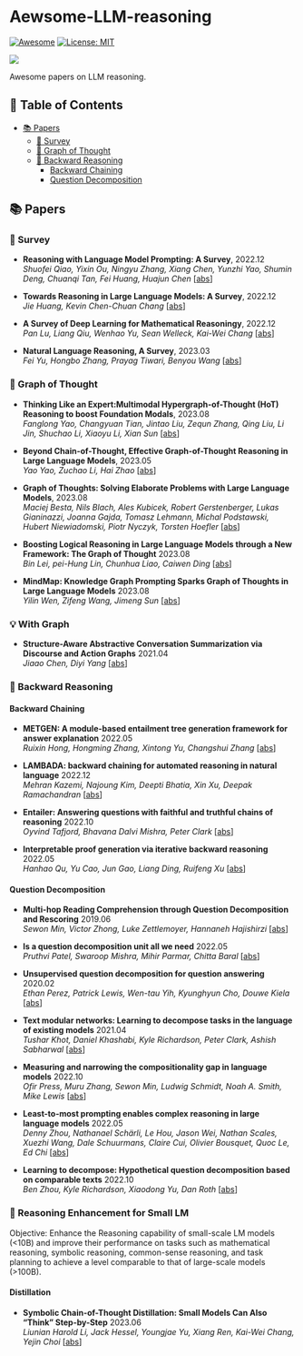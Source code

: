 # Aewsome-LLM-reasoning

<!-- <div style="text-align: center;">

    <h1><img src="assets/logo.png" height="28px" /> Awesome-LLM-reasoning </h1>

</div> -->



[![Awesome](https://awesome.re/badge.svg)](https://github.com/luban-agi/Awesome-LLM-reasoning) 
[![License: MIT](https://img.shields.io/badge/License-MIT-green.svg)](https://opensource.org/licenses/MIT)
<!---![](https://img.shields.io/github/last-commit/luban-agi/Awesome-LLM-reasoning) -->
![](https://img.shields.io/badge/PRs-Welcome-red)

Awesome papers on LLM reasoning.

## 📜 Table of Contents

- [📚 Papers](#-papers)
  - [📑 Survey](#-survey)
  - [🌟 Graph of Thought](#-graph-of-thought)
  - [📌 Backward Reasoning ](#-backward-reasoning)
    - [Backward Chaining](#-backward-chaining)
    - [Question Decomposition](#-question-decomposition)
<!--- [📱 Applications](#-applications)  -->
<!--- [🎉 Contributors](#-contributors) -->

## 📚 Papers

### 📑 Survey

- **Reasoning with Language Model Prompting: A Survey**, 2022.12 <br />
*Shuofei Qiao, Yixin Ou, Ningyu Zhang, Xiang Chen, Yunzhi Yao, Shumin Deng, Chuanqi Tan, Fei Huang, Huajun Chen* [[abs](https://arxiv.org/abs/2212.09597)]

- **Towards Reasoning in Large Language Models: A Survey**, 2022.12 <br />
*Jie Huang, Kevin Chen-Chuan Chang* [[abs](https://arxiv.org/abs/2212.10403)]

- **A Survey of Deep Learning for Mathematical Reasoningy**, 2022.12 <br />
*Pan Lu, Liang Qiu, Wenhao Yu, Sean Welleck, Kai-Wei Chang* [[abs](https://arxiv.org/abs/2212.10535)]

- **Natural Language Reasoning, A Survey**, 2023.03 <br />
*Fei Yu, Hongbo Zhang, Prayag Tiwari, Benyou Wang* [[abs](https://arxiv.org/abs/2303.14725)]

### 🌟 Graph of Thought
- **Thinking Like an Expert:Multimodal Hypergraph-of-Thought (HoT) Reasoning to boost Foundation Modals**, 2023.08 <br />
*Fanglong Yao, Changyuan Tian, Jintao Liu, Zequn Zhang, Qing Liu, Li Jin, Shuchao Li, Xiaoyu Li, Xian Sun* [[abs](https://arxiv.org/abs/2308.06207)]

- **Beyond Chain-of-Thought, Effective Graph-of-Thought Reasoning in Large Language Models**, 2023.05 <br />
*Yao Yao, Zuchao Li, Hai Zhao* [[abs](https://arxiv.org/abs/2305.16582)]

- **Graph of Thoughts: Solving Elaborate Problems with Large Language Models**, 2023.08 <br />
*Maciej Besta, Nils Blach, Ales Kubicek, Robert Gerstenberger, Lukas Gianinazzi, Joanna Gajda, Tomasz Lehmann, Michal Podstawski, Hubert Niewiadomski, Piotr Nyczyk, Torsten Hoefler* [[abs](https://arxiv.org/abs/2308.09687)]

- **Boosting Logical Reasoning in Large Language Models through a New Framework: The Graph of Thought** 2023.08 <br />
*Bin Lei, pei-Hung Lin, Chunhua Liao, Caiwen Ding* [[abs](https://arxiv.org/abs/2308.08614)]

- **MindMap: Knowledge Graph Prompting Sparks Graph of Thoughts in Large Language Models** 2023.08 <br />
*Yilin Wen, Zifeng Wang, Jimeng Sun* [[abs](https://arxiv.org/abs/2308.09729)]
### 💡 With Graph
- **Structure-Aware Abstractive Conversation Summarization via Discourse and Action Graphs** 2021.04 <br />
*Jiaao Chen, Diyi Yang* [[abs](https://arxiv.org/abs/2308.06207)]

### 📌 Backward Reasoning 
#### Backward Chaining
- **METGEN: A module-based entailment tree generation framework for answer explanation** 2022.05 <br />
*Ruixin Hong, Hongming Zhang, Xintong Yu, Changshui Zhang* [[abs](https://arxiv.org/abs/2205.02593)]

- **LAMBADA: backward chaining for automated reasoning in natural language** 2022.12 <br />
*Mehran Kazemi, Najoung Kim, Deepti Bhatia, Xin Xu, Deepak Ramachandran* [[abs](https://arxiv.org/abs/2212.13894)]

- **Entailer: Answering questions with faithful and truthful chains of reasoning** 2022.10 <br />
*Oyvind Tafjord, Bhavana Dalvi Mishra, Peter Clark* [[abs](https://arxiv.org/abs/2210.12217)]

- **Interpretable proof generation via iterative backward reasoning** 2022.05 <br />
*Hanhao Qu, Yu Cao, Jun Gao, Liang Ding, Ruifeng Xu* [[abs](https://arxiv.org/abs/2205.10714)]

#### Question Decomposition
- **Multi-hop Reading Comprehension through Question Decomposition and Rescoring** 2019.06 <br />
*Sewon Min, Victor Zhong, Luke Zettlemoyer, Hannaneh Hajishirzi* [[abs](https://arxiv.org/abs/1906.02916)]

- **Is a question decomposition unit all we need** 2022.05 <br />
*Pruthvi Patel, Swaroop Mishra, Mihir Parmar, Chitta Baral* [[abs](https://arxiv.org/abs/2205.12538)]

- **Unsupervised question decomposition for question answering** 2020.02 <br />
*Ethan Perez, Patrick Lewis, Wen-tau Yih, Kyunghyun Cho, Douwe Kiela* [[abs](https://arxiv.org/abs/2002.09758)]

- **Text modular networks: Learning to decompose tasks in the language of existing models** 2021.04 <br />
*Tushar Khot, Daniel Khashabi, Kyle Richardson, Peter Clark, Ashish Sabharwal* [[abs](https://arxiv.org/abs/2009.00751)]

- **Measuring and narrowing the compositionality gap in language models** 2022.10 <br />
*Ofir Press, Muru Zhang, Sewon Min, Ludwig Schmidt, Noah A. Smith, Mike Lewis*  [[abs](https://arxiv.org/abs/2210.03350)]

- **Least-to-most prompting enables complex reasoning in large language models** 2022.05 <br />
  *Denny Zhou, Nathanael Schärli, Le Hou, Jason Wei, Nathan Scales, Xuezhi Wang, Dale Schuurmans, Claire Cui, Olivier Bousquet, Quoc Le, Ed Chi*  [[abs](https://arxiv.org/abs/2205.10625)]

- **Learning to decompose: Hypothetical question decomposition based on comparable texts** 2022.10 <br />
*Ben Zhou, Kyle Richardson, Xiaodong Yu, Dan Roth* [[abs](https://arxiv.org/abs/2210.16865)]

### 💪 Reasoning Enhancement for Small LM
Objective: Enhance the Reasoning capability of small-scale LM models (<10B) and improve their performance on tasks such as mathematical reasoning, symbolic reasoning, common-sense reasoning, and task planning to achieve a level comparable to that of large-scale models (>100B).

#### Distillation
- **Symbolic Chain-of-Thought Distillation: Small Models Can Also “Think” Step-by-Step** 2023.06 <br />
*Liunian Harold Li, Jack Hessel, Youngjae Yu, Xiang Ren, Kai-Wei Chang, Yejin Choi* [[abs](https://arxiv.org/abs/2306.14050)]

<!---
## 🎉 Contributors
<a href="https://github.com/luban-agi/Awesome-Tool-Learning/graphs/contributors">
  <img src="https://contrib.rocks/image?repo=luban-agi/Awesome-Tool-Learning"/>

</a>
-->
